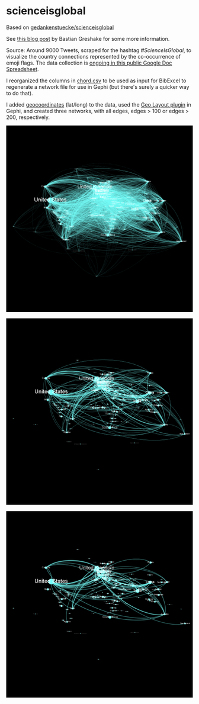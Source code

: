 # scienceisglobal

Based on [gedankenstuecke/scienceisglobal](https://github.com/gedankenstuecke/scienceisglobal)

See [this blog post](http://ruleofthirds.de/scienceisglobal/) by Bastian Greshake for some more information.

Source: Around 9000 Tweets, scraped for the hashtag *#ScienceIsGlobal*, to visualize the country connections represented by the co-occurrence of emoji flags. The data collection is [ongoing in this public Google Doc Spreadsheet](https://docs.google.com/spreadsheets/d/1NRxvV0JP_eF98WUfbkpj1iMBlFEe25JGKGhblM6U3KQ/edit#gid=56646471).

I reorganized the columns in [chord.csv](https://github.com/bmkramer/scienceisglobal/blob/geolayout/chords.csv) to be used as input for BibExcel to regenerate a network file for use in Gephi (but there's surely a quicker way to do that). 

I added [geocoordinates](https://developers.google.com/public-data/docs/canonical/countries_csv) (lat/long) to the data, used the [Geo Layout plugin](https://marketplace.gephi.org/plugin/geolayout/) in Gephi, and created three networks, with all edges, edges > 100 or edges > 200, respectively. 


![](https://github.com/bmkramer/scienceisglobal/blob/geolayout/geolayout_edge1.png)

![](https://github.com/bmkramer/scienceisglobal/blob/geolayout/geolayout_edge100.png)

![](https://github.com/bmkramer/scienceisglobal/blob/geolayout/geolayout_edge200.png)
